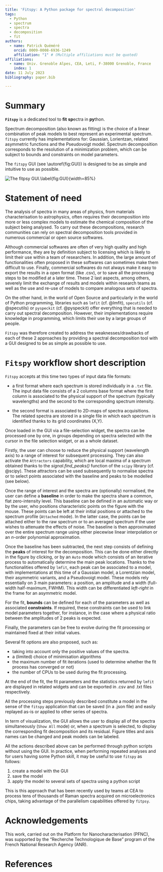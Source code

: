 ```yaml
---
title: 'Fitspy: A Python package for spectral decomposition'
tags:
  - Python
  - spectrum
  - spectra
  - decomposition
  - fit
authors:
  - name: Patrick Quéméré
    orcid: 0009-0008-6936-1249 
    affiliation: "1" # (Multiple affiliations must be quoted)
affiliations:
  - name: Univ. Grenoble Alpes, CEA, Leti, F-38000 Grenoble, France
    index: 1
date: 11 July 2023
bibliography: paper.bib

---
```


# Summary

**`Fitspy`** is a dedicated tool to **fit** **sp**ectra in **py**thon.

Spectrum decomposition (also known as fitting) is the choice of a linear combination of peak models to best represent an experimental spectrum. `fitspy` currently has implementations for: Gaussian, Lorientzan, related asymmetric functions and the Pseudovoigt model. Spectrum decomposition corresponds to the resolution of a minimization problem, which can be subject to bounds and constraints on model parameters.

The `fitspy` GUI (see \autoref{fig:GUI}) is designed to be as simple and intuitive to use as possible.

![The `fitpsy` GUI.\label{fig:GUI}](https://cea-metrocarac.github.io/fitspy/fitspy.png){width=85%}

# Statement of need

The analysis of spectra in many areas of physics, from materials characterisation to astrophysics, often requires their decomposition
into more or less complex models to estimate the chemical composition of the subject being analysed.
To carry out these decompositions, research communities can rely on spectral decomposition tools provided in numerous commercial or open source softwares.

Although commercial softwares are often of very high quality and high performance, they are by definition subject to licensing
which is likely to limit their use within a team of researchers.
In addition, the large amount of functionalities often proposed in these softwares can sometimes make them difficult to use.
Finally, commercial softwares do not always make it easy to export the results in a open format (like .csv), or to save all the processing steps to be modified at a later time.
These 2 last aspects, among others, severely limit the exchange of results and models within research teams as well as the use and re-use of models to compare analogous sets of spectra.

On the other hand, in the world of Open Source and particularly in the world of Python programming, libraries such as `lmfit` (cf. @lmfit), `specutils` (cf. @specutils) or `pyspeckit` (cf. @pyspeckit) offer everything that is needed to carry out spectral decomposition. However, their implementations require knowledge in programming, which limits their use by a large groups of people.

`Fitspy` was therefore created to address the weaknesses/drawbacks of each of these 2 approaches by providing a spectral decomposition tool with a GUI designed to be as simple as possible to use.

# `Fitspy` workflow short description

`Fitspy` accepts at this time two types of input data file formats:

* a first format where each spectrum is stored individually in a `.txt` file. The input data file consists of a 2 columns base format where the first column is associated to the physical support of the spectrum (typically wavelengths) and the second to the corresponding spectrum intensity.

* the second format is associated to 2D-maps of spectra acquisitions. The related spectra are stored in a single file in which each spectrum is identified thanks to its grid coordinates (X,Y).

Once loaded in the GUI via a file-selection widget, the spectra can be processed one by one, in groups depending on spectra selected with the cursor in the file selection widget, or as a whole dataset.

Firstly, the user can choose to reduce the physical support (wavelength axis) to a range of interest for subsequent processing. They can also activate the `Attractors` capability, which are local maxima of a spectrum obtained thanks to the *signal.find_peaks()* function of the `scipy` library (cf. @scipy).
These attractors can be used subsequently to normalise spectra or to select points associated with the baseline and peaks to be modelled (see below).

Once the range of interest and the spectra are (optionally) normalised, the user can define a **baseline** in order to make the spectra share a common, flat zero-intensity level.
This baseline can be defined in an automatic way or by the user, who positions characteristic points on the figure with the mouse.
These points can be left at their initial positions or attached to the spectrum profile (`Attached` mode).
In the latter case, the points can be attached either to the raw spectrum or to an averaged spectrum if the user wishes to attenuate the effects of noise.
The baseline is then approximated over the entire spectrum range using either piecewise linear interpolation or an *n*-order polynomial approximation.

Once the baseline has been subtracted, the next step consists of defining the **peaks** of interest for the decomposition.
This can be done either directly in the figure by clicking, or by an `Auto` mode which consists of an iterative process to automatically determine the main peak locations.
Thanks to the functionalities offered by `lmfit`, each peak can be associated to a model, with implementations at this time of a Gaussian model, a Lorentzian model, their asymmetric variants, and a Pseudovoigt model. These models rely essentially on 3 main parameters: a position, an amplitude and a width (full-width half-maximum, FWHM). This width can be differentiated *left-right* in the frame for an asymmetric model.

For the fit, **bounds** can be defined for each of the parameters as well as associated **constraints**. If required, these constraints can be used to link model parameters together, for instance, in the case where a physical ratio between the amplitudes of 2 peaks is expected.

Finally, the parameters can be free to evolve during the fit processing or maintained fixed at their initial values.

Several fit options are also proposed, such as:

* taking into account only the positive values of the spectra.
* a (limited) choice of minimisation algorithms
* the maximum number of fit iterations (used to determine whether the fit process has converged or not)
* the number of CPUs to be used during the fit processing.

At the end of the fit, the fit parameters and the statistics returned by `lmfit` are displayed in related widgets and can be exported in .csv and .txt files respectively.

All the processing steps previously described constitute a model in the sense of the `fitspy` application that can be saved (in a .json file) and easily replayed as-is or applied to other series of spectra.

In term of visualization, the GUI allows the user to display all of the spectra simultaneously (`Show All` mode) or, when a spectrum is selected, to display the corresponding fit decomposition and its residual. Figure titles and axis names can be changed and peak models can be labeled.

All the actions described above can be performed through python scripts without using the GUI. In practice, when performing repeated analyses and for users having some Python skill, it may be useful to use `fitspy` as follows:

1. create a model with the GUI
2. save the model
3. apply the model to several sets of spectra using a python script

This is this approach that has been recently used by teams at CEA to process tens of thousands of Raman spectra acquired on microelectronics chips, taking advantage of the parallelism capabilities offered by `fitpsy`.

# Acknowledgements

This work, carried out on the Platform for Nanocharacterisation (PFNC), was supported by the “Recherche Technologique de Base” program of the French National Research Agency (ANR).

# References